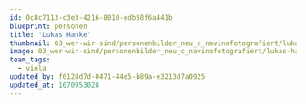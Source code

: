 ```yaml
---
id: 0c8c7113-c3e3-4216-8010-edb58f6a441b
blueprint: personen
title: 'Lukas Hanke'
thumbnail: 03_wer-wir-sind/personenbilder_neu_c_navinafotografiert/lukas-hanke_(c)_navinafotografiert-4953-b.jpg
image: 03_wer-wir-sind/personenbilder_neu_c_navinafotografiert/lukas-hanke_(c)_navinafotografiert-4953-b.jpg
team_tags:
  - viola
updated_by: f6128d7d-0471-44e5-b89a-e3213d7a0925
updated_at: 1670953028
---
```

